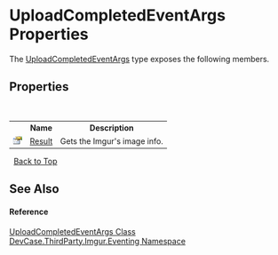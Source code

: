 # UploadCompletedEventArgs Properties
 

The <a href="T_DevCase_ThirdParty_Imgur_Eventing_UploadCompletedEventArgs">UploadCompletedEventArgs</a> type exposes the following members.


## Properties
&nbsp;<table><tr><th></th><th>Name</th><th>Description</th></tr><tr><td>![Public property](media/pubproperty.gif "Public property")</td><td><a href="P_DevCase_ThirdParty_Imgur_Eventing_UploadCompletedEventArgs_Result">Result</a></td><td>
Gets the Imgur's image info.</td></tr></table>&nbsp;
<a href="#uploadcompletedeventargs-properties">Back to Top</a>

## See Also


#### Reference
<a href="T_DevCase_ThirdParty_Imgur_Eventing_UploadCompletedEventArgs">UploadCompletedEventArgs Class</a><br /><a href="N_DevCase_ThirdParty_Imgur_Eventing">DevCase.ThirdParty.Imgur.Eventing Namespace</a><br />